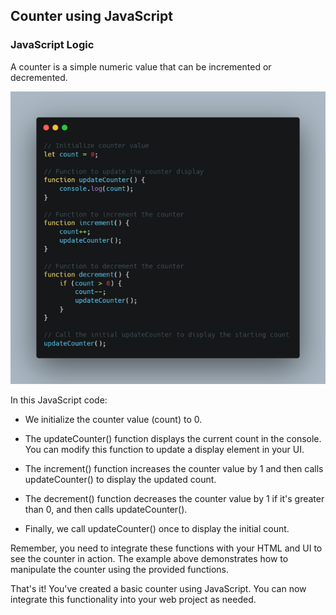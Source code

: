 ## Counter using JavaScript

### JavaScript Logic

A counter is a simple numeric value that can be incremented or decremented.

![Day 7 - CheatCode](/Cheat%20Sheet%20Resources/Day%2009/Day%209%20-%20CheatCode.png)

In this JavaScript code:
+ We initialize the counter value (count) to 0.

* The updateCounter() function displays the current count in the console. You can modify this function to update a display element in your UI.

- The increment() function increases the counter value by 1 and then calls updateCounter() to display the updated count.

+ The decrement() function decreases the counter value by 1 if it's greater than 0, and then calls updateCounter().

* Finally, we call updateCounter() once to display the initial count.

Remember, you need to integrate these functions with your HTML and UI to see the counter in action. The example above demonstrates how to manipulate the counter using the provided functions.

That's it! You've created a basic counter using JavaScript. You can now integrate this functionality into your web project as needed.